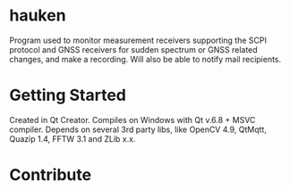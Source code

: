 # hauken

Program used to monitor measurement receivers supporting the SCPI protocol and GNSS receivers for sudden spectrum or GNSS related changes, 
and make a recording. Will also be able to notify mail recipients.

# Getting Started
Created in Qt Creator. Compiles on Windows with Qt v.6.8 + MSVC compiler.
Depends on several 3rd party libs, like OpenCV 4.9, QtMqtt, Quazip 1.4, FFTW 3.1 and ZLib x.x.

# Contribute
